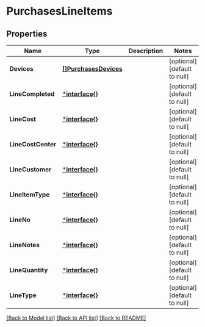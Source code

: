 # PurchasesLineItems

## Properties
Name | Type | Description | Notes
------------ | ------------- | ------------- | -------------
**Devices** | [**[]PurchasesDevices**](Purchases_devices.md) |  | [optional] [default to null]
**LineCompleted** | [***interface{}**](interface{}.md) |  | [optional] [default to null]
**LineCost** | [***interface{}**](interface{}.md) |  | [optional] [default to null]
**LineCostCenter** | [***interface{}**](interface{}.md) |  | [optional] [default to null]
**LineCustomer** | [***interface{}**](interface{}.md) |  | [optional] [default to null]
**LineItemType** | [***interface{}**](interface{}.md) |  | [optional] [default to null]
**LineNo** | [***interface{}**](interface{}.md) |  | [optional] [default to null]
**LineNotes** | [***interface{}**](interface{}.md) |  | [optional] [default to null]
**LineQuantity** | [***interface{}**](interface{}.md) |  | [optional] [default to null]
**LineType** | [***interface{}**](interface{}.md) |  | [optional] [default to null]

[[Back to Model list]](../README.md#documentation-for-models) [[Back to API list]](../README.md#documentation-for-api-endpoints) [[Back to README]](../README.md)


